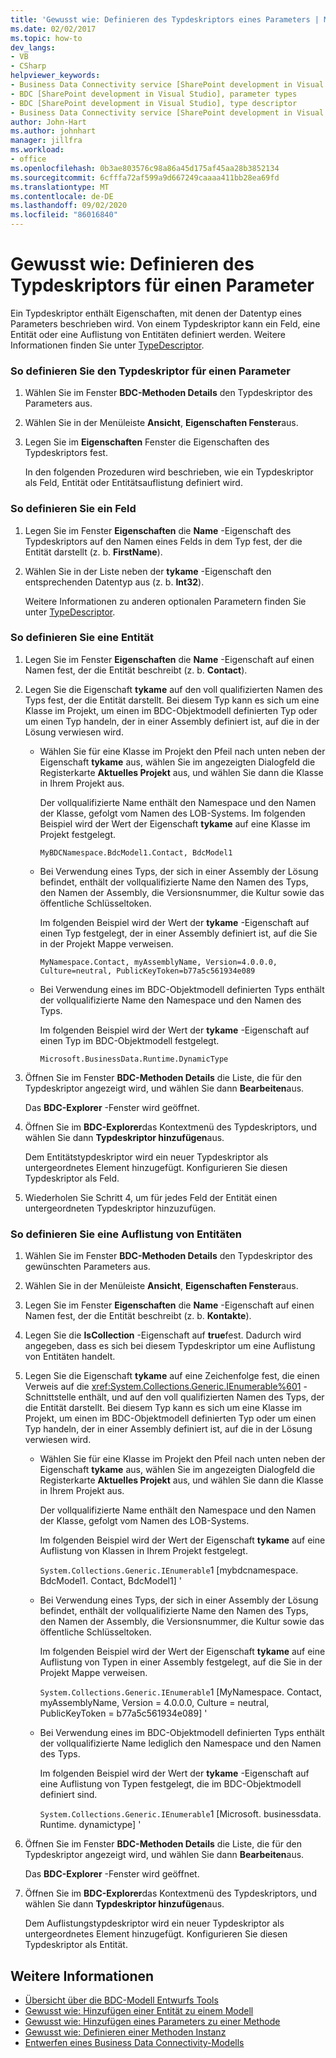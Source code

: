 ```yaml
---
title: 'Gewusst wie: Definieren des Typdeskriptors eines Parameters | Microsoft-Dokumentation'
ms.date: 02/02/2017
ms.topic: how-to
dev_langs:
- VB
- CSharp
helpviewer_keywords:
- Business Data Connectivity service [SharePoint development in Visual Studio], type descriptor
- BDC [SharePoint development in Visual Studio], parameter types
- BDC [SharePoint development in Visual Studio], type descriptor
- Business Data Connectivity service [SharePoint development in Visual Studio], parameter types
author: John-Hart
ms.author: johnhart
manager: jillfra
ms.workload:
- office
ms.openlocfilehash: 0b3ae803576c98a86a45d175af45aa28b3852134
ms.sourcegitcommit: 6cfffa72af599a9d667249caaaa411bb28ea69fd
ms.translationtype: MT
ms.contentlocale: de-DE
ms.lasthandoff: 09/02/2020
ms.locfileid: "86016840"
---
```

# <a name="how-to-define-the-type-descriptor-of-a-parameter"></a>Gewusst wie: Definieren des Typdeskriptors für einen Parameter
  Ein Typdeskriptor enthält Eigenschaften, mit denen der Datentyp eines Parameters beschrieben wird. Von einem Typdeskriptor kann ein Feld, eine Entität oder eine Auflistung von Entitäten definiert werden. Weitere Informationen finden Sie unter [TypeDescriptor](/previous-versions/office/developer/sharepoint-2007/ms543392\(v\=office.12\)).

### <a name="to-define-the-type-descriptor-of-a-parameter"></a>So definieren Sie den Typdeskriptor für einen Parameter

1. Wählen Sie im Fenster **BDC-Methoden Details** den Typdeskriptor des Parameters aus.

2. Wählen Sie in der Menüleiste **Ansicht**, **Eigenschaften Fenster**aus.

3. Legen Sie im **Eigenschaften** Fenster die Eigenschaften des Typdeskriptors fest.

     In den folgenden Prozeduren wird beschrieben, wie ein Typdeskriptor als Feld, Entität oder Entitätsauflistung definiert wird.

### <a name="to-define-a-field"></a>So definieren Sie ein Feld

1. Legen Sie im Fenster **Eigenschaften** die **Name** -Eigenschaft des Typdeskriptors auf den Namen eines Felds in dem Typ fest, der die Entität darstellt (z. b. **FirstName**).

2. Wählen Sie in der Liste neben der **tykame** -Eigenschaft den entsprechenden Datentyp aus (z. b. **Int32**).

     Weitere Informationen zu anderen optionalen Parametern finden Sie unter [TypeDescriptor](/previous-versions/office/developer/sharepoint-2007/ms543392\(v\=office.12\)).

### <a name="to-define-an-entity"></a>So definieren Sie eine Entität

1. Legen Sie im Fenster **Eigenschaften** die **Name** -Eigenschaft auf einen Namen fest, der die Entität beschreibt (z. b. **Contact**).

2. Legen Sie die Eigenschaft **tykame** auf den voll qualifizierten Namen des Typs fest, der die Entität darstellt. Bei diesem Typ kann es sich um eine Klasse im Projekt, um einen im BDC-Objektmodell definierten Typ oder um einen Typ handeln, der in einer Assembly definiert ist, auf die in der Lösung verwiesen wird.

    - Wählen Sie für eine Klasse im Projekt den Pfeil nach unten neben der Eigenschaft **tykame** aus, wählen Sie im angezeigten Dialogfeld die Registerkarte **Aktuelles Projekt** aus, und wählen Sie dann die Klasse in Ihrem Projekt aus.

         Der vollqualifizierte Name enthält den Namespace und den Namen der Klasse, gefolgt vom Namen des LOB-Systems. Im folgenden Beispiel wird der Wert der Eigenschaft **tykame** auf eine Klasse im Projekt festgelegt.

         `MyBDCNamespace.BdcModel1.Contact, BdcModel1`

    - Bei Verwendung eines Typs, der sich in einer Assembly der Lösung befindet, enthält der vollqualifizierte Name den Namen des Typs, den Namen der Assembly, die Versionsnummer, die Kultur sowie das öffentliche Schlüsseltoken.

         Im folgenden Beispiel wird der Wert der **tykame** -Eigenschaft auf einen Typ festgelegt, der in einer Assembly definiert ist, auf die Sie in der Projekt Mappe verweisen.

         `MyNamespace.Contact, myAssemblyName, Version=4.0.0.0, Culture=neutral, PublicKeyToken=b77a5c561934e089`

    - Bei Verwendung eines im BDC-Objektmodell definierten Typs enthält der vollqualifizierte Name den Namespace und den Namen des Typs.

         Im folgenden Beispiel wird der Wert der **tykame** -Eigenschaft auf einen Typ im BDC-Objektmodell festgelegt.

         `Microsoft.BusinessData.Runtime.DynamicType`

3. Öffnen Sie im Fenster **BDC-Methoden Details** die Liste, die für den Typdeskriptor angezeigt wird, und wählen Sie dann **Bearbeiten**aus.

     Das **BDC-Explorer** -Fenster wird geöffnet.

4. Öffnen Sie im **BDC-Explorer**das Kontextmenü des Typdeskriptors, und wählen Sie dann **Typdeskriptor hinzufügen**aus.

     Dem Entitätstypdeskriptor wird ein neuer Typdeskriptor als untergeordnetes Element hinzugefügt. Konfigurieren Sie diesen Typdeskriptor als Feld.

5. Wiederholen Sie Schritt 4, um für jedes Feld der Entität einen untergeordneten Typdeskriptor hinzuzufügen.

### <a name="to-define-a-collection-of-entities"></a>So definieren Sie eine Auflistung von Entitäten

1. Wählen Sie im Fenster **BDC-Methoden Details** den Typdeskriptor des gewünschten Parameters aus.

2. Wählen Sie in der Menüleiste **Ansicht**, **Eigenschaften Fenster**aus.

3. Legen Sie im Fenster **Eigenschaften** die **Name** -Eigenschaft auf einen Namen fest, der die Entität beschreibt (z. b. **Kontakte**).

4. Legen Sie die **IsCollection** -Eigenschaft auf **true**fest. Dadurch wird angegeben, dass es sich bei diesem Typdeskriptor um eine Auflistung von Entitäten handelt.

5. Legen Sie die Eigenschaft **tykame** auf eine Zeichenfolge fest, die einen Verweis auf die <xref:System.Collections.Generic.IEnumerable%601> -Schnittstelle enthält, und auf den voll qualifizierten Namen des Typs, der die Entität darstellt. Bei diesem Typ kann es sich um eine Klasse im Projekt, um einen im BDC-Objektmodell definierten Typ oder um einen Typ handeln, der in einer Assembly definiert ist, auf die in der Lösung verwiesen wird.

   - Wählen Sie für eine Klasse im Projekt den Pfeil nach unten neben der Eigenschaft **tykame** aus, wählen Sie im angezeigten Dialogfeld die Registerkarte **Aktuelles Projekt** aus, und wählen Sie dann die Klasse in Ihrem Projekt aus.

      Der vollqualifizierte Name enthält den Namespace und den Namen der Klasse, gefolgt vom Namen des LOB-Systems.

      Im folgenden Beispiel wird der Wert der Eigenschaft **tykame** auf eine Auflistung von Klassen in Ihrem Projekt festgelegt.

      `System.Collections.Generic.IEnumerable`1 [mybdcnamespace. BdcModel1. Contact, BdcModel1] '

   - Bei Verwendung eines Typs, der sich in einer Assembly der Lösung befindet, enthält der vollqualifizierte Name den Namen des Typs, den Namen der Assembly, die Versionsnummer, die Kultur sowie das öffentliche Schlüsseltoken.

      Im folgenden Beispiel wird der Wert der Eigenschaft **tykame** auf eine Auflistung von Typen in einer Assembly festgelegt, auf die Sie in der Projekt Mappe verweisen.

      `System.Collections.Generic.IEnumerable`1 [MyNamespace. Contact, myAssemblyName, Version = 4.0.0.0, Culture = neutral, PublicKeyToken = b77a5c561934e089] '

   - Bei Verwendung eines im BDC-Objektmodell definierten Typs enthält der vollqualifizierte Name lediglich den Namespace und den Namen des Typs.

      Im folgenden Beispiel wird der Wert der **tykame** -Eigenschaft auf eine Auflistung von Typen festgelegt, die im BDC-Objektmodell definiert sind.

      `System.Collections.Generic.IEnumerable`1 [Microsoft. businessdata. Runtime. dynamictype] '

6. Öffnen Sie im Fenster **BDC-Methoden Details** die Liste, die für den Typdeskriptor angezeigt wird, und wählen Sie dann **Bearbeiten**aus.

    Das **BDC-Explorer** -Fenster wird geöffnet.

7. Öffnen Sie im **BDC-Explorer**das Kontextmenü des Typdeskriptors, und wählen Sie dann **Typdeskriptor hinzufügen**aus.

    Dem Auflistungstypdeskriptor wird ein neuer Typdeskriptor als untergeordnetes Element hinzugefügt. Konfigurieren Sie diesen Typdeskriptor als Entität.

## <a name="see-also"></a>Weitere Informationen
- [Übersicht über die BDC-Modell Entwurfs Tools](../sharepoint/bdc-model-design-tools-overview.md)
- [Gewusst wie: Hinzufügen einer Entität zu einem Modell](../sharepoint/how-to-add-an-entity-to-a-model.md)
- [Gewusst wie: Hinzufügen eines Parameters zu einer Methode](../sharepoint/how-to-add-a-parameter-to-a-method.md)
- [Gewusst wie: Definieren einer Methoden Instanz](../sharepoint/how-to-define-a-method-instance.md)
- [Entwerfen eines Business Data Connectivity-Modells](../sharepoint/designing-a-business-data-connectivity-model.md)
